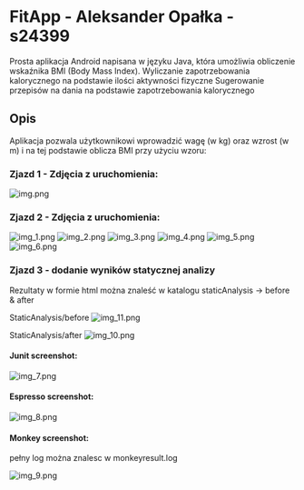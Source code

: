 # FitApp - Aleksander Opałka - s24399

Prosta aplikacja Android napisana w języku Java, która umożliwia obliczenie wskaźnika BMI (Body Mass Index). 
Wyliczanie zapotrzebowania kalorycznego na podstawie ilości aktywności fizyczne
Sugerowanie przepisów na dania na podstawie zapotrzebowania kalorycznego


## Opis

Aplikacja pozwala użytkownikowi wprowadzić wagę (w kg) oraz wzrost (w m) i na tej podstawie oblicza BMI przy użyciu wzoru:

### Zjazd 1 - Zdjęcia z uruchomienia:

![img.png](img.png)

### Zjazd 2 - Zdjęcia z uruchomienia:

![img_1.png](img_1.png)
![img_2.png](img_2.png)
![img_3.png](img_3.png)
![img_4.png](img_4.png)
![img_5.png](img_5.png)
![img_6.png](img_6.png)

### Zjazd 3 - dodanie wyników statycznej analizy
Rezultaty w formie html można znaleść w katalogu staticAnalysis -> before & after

StaticAnalysis/before
![img_11.png](img_11.png)

StaticAnalysis/after
![img_10.png](img_10.png)

#### Junit screenshot:

![img_7.png](img_7.png)

#### Espresso screenshot:

![img_8.png](img_8.png)

#### Monkey screenshot:

pełny log można znalesc w monkeyresult.log

![img_9.png](img_9.png)